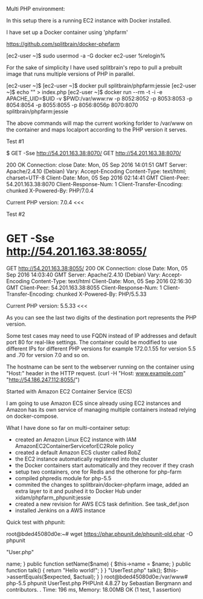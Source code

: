 Multi PHP environment:


In this setup there is a running EC2 instance with Docker installed.

I have set up a Docker container using 'phpfarm'

https://github.com/splitbrain/docker-phpfarm

[ec2-user ~]$ sudo usermod -a -G docker ec2-user
%relogin%

For the sake of simplicity I have used splitbrain's repo to pull a prebuilt image that runs multiple versions of PHP in parallel.

[ec2-user ~]$ 
[ec2-user ~]$ docker pull splitbrain/phpfarm:jessie
[ec2-user ~]$ echo "<?php echo 'Current PHP version: ' . phpversion(); ?>" > index.php
[ec2-user ~]$ docker run --rm -t -i -e APACHE_UID=$UID -v $PWD:/var/www:rw -p 8052:8052 -p 8053:8053 -p 8054:8054 -p 8055:8055 -p 8056:8056p 8070:8070 splitbrain/phpfarm:jessie

The above commands will map the current working forlder to /var/www on the container and maps localport according to the PHP version it serves.

Test #1

$ GET -Sse http://54.201.163.38:8070/ GET http://54.201.163.38:8070/
>>>
200 OK
Connection: close
Date: Mon, 05 Sep 2016 14:01:51 GMT
Server: Apache/2.4.10 (Debian)
Vary: Accept-Encoding
Content-Type: text/html; charset=UTF-8
Client-Date: Mon, 05 Sep 2016 02:14:41 GMT
Client-Peer: 54.201.163.38:8070
Client-Response-Num: 1
Client-Transfer-Encoding: chunked
X-Powered-By: PHP/7.0.4

Current PHP version: 7.0.4
<<<


Test #2
>>>
# GET -Sse http://54.201.163.38:8055/
GET http://54.201.163.38:8055/
200 OK
Connection: close
Date: Mon, 05 Sep 2016 14:03:40 GMT
Server: Apache/2.4.10 (Debian)
Vary: Accept-Encoding
Content-Type: text/html
Client-Date: Mon, 05 Sep 2016 02:16:30 GMT
Client-Peer: 54.201.163.38:8055
Client-Response-Num: 1
Client-Transfer-Encoding: chunked
X-Powered-By: PHP/5.5.33

Current PHP version: 5.5.33
<<<


As you can see the last two digits of the destination port represents the PHP version.

Some test cases may need to use FQDN instead of IP addresses and default port 80 for real-like settings. 
The container could be modified to use different IPs for different PHP versions for example 172.0.1.55 for version 5.5 and .70 for version 7.0 and so on. 

The hostname can be sent to the webserver running on the container using "Host:" header in the HTTP request. (curl -H "Host: www.example.com" "http://54.186.247.112:8055/")

 Started with Amazon EC2 Container Service (ECS)

I am going to use Amazon ECS since already using EC2 instances and Amazon has its own service of managing multiple containers instead relying on docker-compose.

What I have done so far on multi-container setup:


- created an Amazon Linux EC2 instance with IAM AmazonEC2ContainerServiceforEC2Role policy
- created a default Amazon ECS cluster called RobZ
- the EC2 instance automatically registered into the cluster
- the Docker containers start automatically and they recover if they crash
- setup two containers, one for Redis and the otherone for php-farm
- compiled phpredis module for php-5.5 
- commited the changes to splitbrain/docker-phpfarm image, added an extra layer to it and pushed it to Docker Hub under xidam/phpfarm_phpunit:jessie
- created a new revision for AWS ECS task definition. See task_def.json
- installed Jenkins on a AWS instance

Quick test with phpunit:

root@bded45080d0e:~# wget https://phar.phpunit.de/phpunit-old.phar -O phpunit

"User.php"
<?php
class User {
    protected $name;

    public function getName() {
        return $this->name;
    }

    public function setName($name) {
        $this->name = $name;
    }

    public function talk() {
        return "Hello world!";
    }
}

"UserTest.php"
<?php
require_once "User.php";

class UserTest extends PHPUnit_Framework_TestCase
{
    // test the talk method
    public function testTalk() {
        // make an instance of the user
        $user = new User();

        // use assertEquals to ensure the greeting is what you
        $expected = "Hello world!";
        $actual = $user->talk();
        $this->assertEquals($expected, $actual);
    }
}

root@bded45080d0e:/var/www# php-5.5 phpunit UserTest.php
PHPUnit 4.8.27 by Sebastian Bergmann and contributors.

.

Time: 196 ms, Memory: 18.00MB

OK (1 test, 1 assertion)
